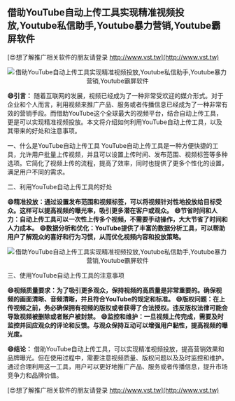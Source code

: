 ## **借助YouTube自动上传工具实现精准视频投放,Youtube私信助手,Youtube暴力营销,Youtube霸屏软件**

[😍想了解推广相关软件的朋友请登录 http://www.vst.tw](http://www.vst.tw)

 <center><img src="https://vst.tw/MP4/tuiguang/png/8.png" alt="借助YouTube自动上传工具实现精准视频投放,Youtube私信助手,Youtube暴力营销,Youtube霸屏软件"></center>

**😄引言：**
随着互联网的发展，视频已经成为了一种非常受欢迎的媒介形式。对于企业和个人而言，利用视频来推广产品、服务或者传播信息已经成为了一种非常有效的营销手段。而借助YouTube这个全球最大的视频平台，结合自动上传工具，更是可以实现精准视频投放。本文将介绍如何利用YouTube自动上传工具，以及其带来的好处和注意事项。

一、什么是YouTube自动上传工具
YouTube自动上传工具是一种方便快捷的工具，允许用户批量上传视频，并且可以设置上传时间、发布范围、视频标签等多种选项。它简化了视频上传的流程，提高了效率，同时也提供了更多个性化的设置，满足用户不同的需求。

二、利用YouTube自动上传工具的好处

**😄精准投放：通过设置发布范围和视频标签，可以将视频针对性地投放给目标受众。这样可以提高视频的曝光率，吸引更多潜在客户或观众。**
**😄节省时间和人力：自动上传工具可以一次性上传多个视频，不需要手动操作，大大节省了时间和人力成本。**
**😄数据分析和优化：YouTube提供了丰富的数据分析工具，可以帮助用户了解观众的喜好和行为习惯，从而优化视频内容和投放策略。**

 <center><img src="https://vst.tw/MP4/tuiguang/png/6.png" alt="借助YouTube自动上传工具实现精准视频投放,Youtube私信助手,Youtube暴力营销,Youtube霸屏软件"></center>

三、使用YouTube自动上传工具的注意事项

**😄视频质量要求：为了吸引更多观众，保持视频的高质量是非常重要的。确保视频的画面清晰、音频清晰，并且符合YouTube的规定和标准。**
**😄版权问题：在上传视频之前，务必确保拥有视频的版权或者获得了合法授权。违反版权法律可能会导致视频被删除或者账户被封禁。**
**😄监控和维护：一旦视频上传完成，需要及时监控并回应观众的评论和反馈。与观众保持互动可以增强用户黏性，提高视频的曝光度。**

**😄结论：**
借助YouTube自动上传工具，可以实现精准视频投放，提高营销效果和品牌曝光。但在使用过程中，需要注意视频质量、版权问题以及及时监控和维护。通过合理利用这一工具，用户可以更好地推广产品、服务或者传播信息，提升市场竞争力和品牌价值。

[😍想了解推广相关软件的朋友请登录 http://www.vst.tw](http://www.vst.tw)



